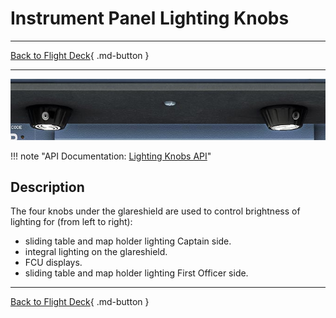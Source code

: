 # Instrument Panel Lighting Knobs

---

[Back to Flight Deck](../index.md){ .md-button }

---

![Lighting Knob](../../../assets/a32nx-briefing/glareshield/Lighting-Knob.jpg "Lighting Knob")

!!! note "API Documentation: [Lighting Knobs API](../../../../../aircraft/a32nx/a32nx-api/a32nx-flightdeck-api.md#lighting-knobs)"

## Description

The four knobs under the glareshield are used to control brightness of lighting for (from left to right):

- sliding table and map holder lighting Captain side.
- integral lighting on the glareshield.
- FCU displays.
- sliding table and map holder lighting First Officer side.

---

[Back to Flight Deck](../index.md){ .md-button }
